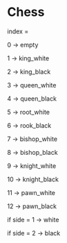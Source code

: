 # Chess


index = 


0 -> empty


1 -> king_white


2 -> king_black


3 -> queen_white


4 -> queen_black


5 -> root_white


6 -> rook_black


7 -> bishop_white


8 -> bishop_black


9 -> knight_white


10 -> knight_black


11 -> pawn_white


12 -> pawn_black


if side = 1 -> white


if side = 2 -> black
